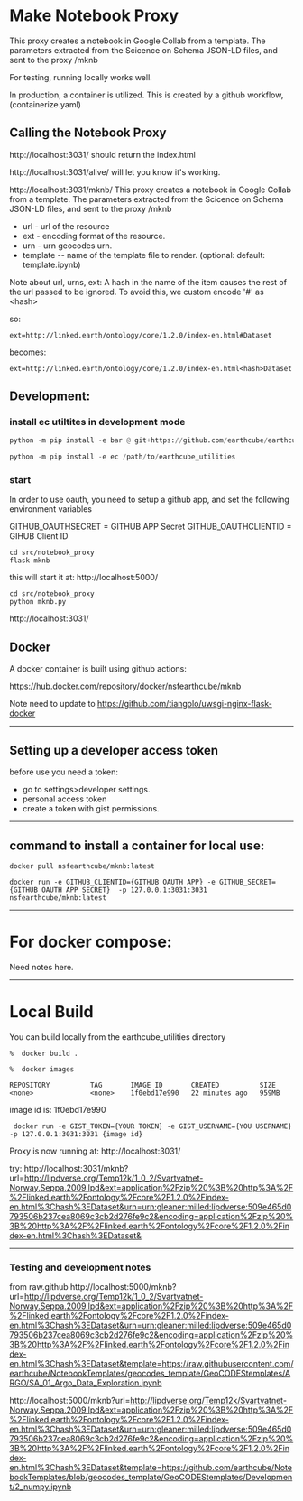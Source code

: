 # Make Notebook Proxy
This proxy creates a notebook in Google Collab from a template. The parameters extracted from the Scicence on Schema JSON-LD files, and sent to the proxy
/mknb

For testing, running locally works well.

In production, a container is utilized. This is created by a github workflow, (containerize.yaml)

## Calling the Notebook Proxy

 http://localhost:3031/ should return the index.html

 http://localhost:3031/alive/ will let you know it's working.

http://localhost:3031/mknb/
This proxy creates a notebook in Google Collab from a template. The parameters extracted from the Scicence on Schema JSON-LD files, and sent to the proxy
/mknb
* url - url of the resource
* ext - encoding format of the resource.
* urn - urn geocodes urn. 
* template -- name of the template file to render. (optional: default: template.ipynb)

Note about url, urns, ext:
A hash in the name of the item causes the rest of the url passed to be ignored.
To avoid this, we custom encode '#' as &lt;hash&gt;

so:

`ext=http://linked.earth/ontology/core/1.2.0/index-en.html#Dataset`

becomes:

`ext=http://linked.earth/ontology/core/1.2.0/index-en.html<hash>Dataset`


## Development:

### install ec utiltites in development mode
```python
python -m pip install -e bar @ git+https://github.com/earthcube/earthcube_utilities.git
```

```python
python -m pip install -e ec /path/to/earthcube_utilities

```

### start
In order to use oauth, you need to setup a github app, and set the following environment variables

GITHUB_OAUTHSECRET = GITHUB APP Secret
GITHUB_OAUTHCLIENTID = GIHUB Client ID


```shell
cd src/notebook_proxy
flask mknb
```
this will start it at:
 http://localhost:5000/

```shell
cd src/notebook_proxy
python mknb.py
```
 http://localhost:3031/

## Docker 
A docker container is built using github actions:

https://hub.docker.com/repository/docker/nsfearthcube/mknb

Note need to update to https://github.com/tiangolo/uwsgi-nginx-flask-docker

---
## Setting up a developer access token
before use you need a token:
* go to settings>developer settings.
* personal access token
* create a token with gist permissions.

---
## command to install a container for local use:
```
docker pull nsfearthcube/mknb:latest

docker run -e GITHUB_CLIENTID={GITHUB OAUTH APP} -e GITHUB_SECRET={GITHUB OAUTH APP SECRET}  -p 127.0.0.1:3031:3031 nsfearthcube/mknb:latest
```


---
# For docker compose:
Need notes here.

--- 
# Local Build
You can build locally from the earthcube_utilities directory

```%  docker build .``` 

```%  docker images``` 
```% docker images
REPOSITORY          TAG       IMAGE ID       CREATED          SIZE
<none>              <none>    1f0ebd17e990   22 minutes ago   959MB
``` 
image id is: 1f0ebd17e990

``` docker run -e GIST_TOKEN={YOUR TOKEN} -e GIST_USERNAME={YOU USERNAME}  -p 127.0.0.1:3031:3031 {image id}``` 

Proxy is now running at:
 http://localhost:3031/

try:
http://localhost:3031/mknb?url=http://lipdverse.org/Temp12k/1_0_2/Svartvatnet-Norway.Seppa.2009.lpd&ext=application%2Fzip%20%3B%20http%3A%2F%2Flinked.earth%2Fontology%2Fcore%2F1.2.0%2Findex-en.html%3Chash%3EDataset&urn=urn:gleaner:milled:lipdverse:509e465d0793506b237cea8069c3cb2d276fe9c2&encoding=application%2Fzip%20%3B%20http%3A%2F%2Flinked.earth%2Fontology%2Fcore%2F1.2.0%2Findex-en.html%3Chash%3EDataset&

---


### Testing and development notes


from raw.github
http://localhost:5000/mknb?url=http://lipdverse.org/Temp12k/1_0_2/Svartvatnet-Norway.Seppa.2009.lpd&ext=application%2Fzip%20%3B%20http%3A%2F%2Flinked.earth%2Fontology%2Fcore%2F1.2.0%2Findex-en.html%3Chash%3EDataset&urn=urn:gleaner:milled:lipdverse:509e465d0793506b237cea8069c3cb2d276fe9c2&encoding=application%2Fzip%20%3B%20http%3A%2F%2Flinked.earth%2Fontology%2Fcore%2F1.2.0%2Findex-en.html%3Chash%3EDataset&template=https://raw.githubusercontent.com/earthcube/NotebookTemplates/geocodes_template/GeoCODEStemplates/ARGO/SA_01_Argo_Data_Exploration.ipynb

http://localhost:5000/mknb?url=http://lipdverse.org/Temp12k/Svartvatnet-Norway.Seppa.2009.lpd&ext=application%2Fzip%20%3B%20http%3A%2F%2Flinked.earth%2Fontology%2Fcore%2F1.2.0%2Findex-en.html%3Chash%3EDataset&urn=urn:gleaner:milled:lipdverse:509e465d0793506b237cea8069c3cb2d276fe9c2&encoding=application%2Fzip%20%3B%20http%3A%2F%2Flinked.earth%2Fontology%2Fcore%2F1.2.0%2Findex-en.html%3Chash%3EDataset&template=https://github.com/earthcube/NotebookTemplates/blob/geocodes_template/GeoCODEStemplates/Development/2_numpy.ipynb








